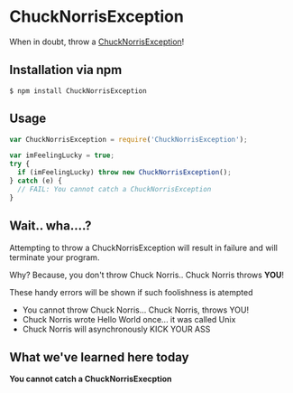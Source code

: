 # ChuckNorrisException

When in doubt, throw a [ChuckNorrisException](http://criso.github.com/chucknorrisexception/)!

## Installation via npm

    $ npm install ChuckNorrisException

## Usage

```js
var ChuckNorrisException = require('ChuckNorrisException');

var imFeelingLucky = true;
try {
  if (imFeelingLucky) throw new ChuckNorrisException();
} catch (e) {
  // FAIL: You cannot catch a ChuckNorrisException
}
```

## Wait.. wha....?
Attempting to throw a ChuckNorrisException will result in failure and will  
terminate your program. 

Why? Because, you don't throw Chuck Norris.. Chuck Norris throws __YOU__!

These handy errors will be shown if such foolishness is atempted

* You cannot throw Chuck Norris... Chuck Norris, throws YOU!
* Chuck Norris wrote Hello World once... it was called Unix
* Chuck Norris will asynchronously KICK YOUR ASS


## What we've learned here today
__You cannot catch a ChuckNorrisExecption__
